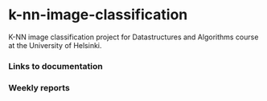 # k-nn-image-classification
K-NN image classification project for Datastructures and Algorithms course at the University of Helsinki.

### Links to documentation




### Weekly reports
